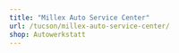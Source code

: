 ```yaml
---
title: "Millex Auto Service Center"
url: /tucson/millex-auto-service-center/
shop: Autowerkstatt
---
```


